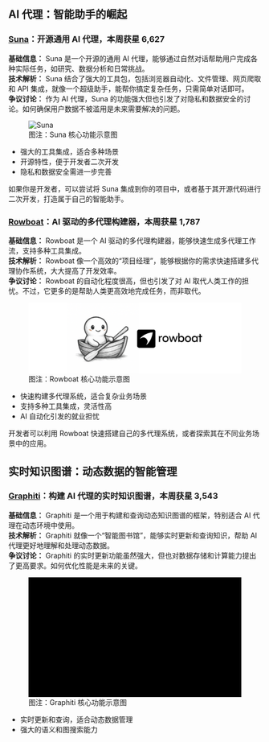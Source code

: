 <!-- AI 代理 -->
<h2>AI 代理：智能助手的崛起</h2>
<h3><a href="https://github.com/kortix-ai/suna">Suna</a>：开源通用 AI 代理，本周获星 6,627</h3>
<strong>基础信息：</strong> Suna 是一个开源的通用 AI 代理，能够通过自然对话帮助用户完成各种实际任务，如研究、数据分析和日常挑战。<br>
<strong>技术解析：</strong> Suna 结合了强大的工具包，包括浏览器自动化、文件管理、网页爬取和 API 集成，就像一个超级助手，能帮你搞定复杂任务，只需简单对话即可。<br>
<strong>争议讨论：</strong> 作为 AI 代理，Suna 的功能强大但也引发了对隐私和数据安全的讨论。如何确保用户数据不被滥用是未来需要解决的问题。<br>
<figure>
    <img src="https://github.com/kortix-ai/suna/raw/main/frontend/public/banner.png" alt="Suna" style="max-width:100%;display:block;margin:auto;">
    <figcaption>图注：Suna 核心功能示意图</figcaption>
</figure>
<ul>
    <li>强大的工具集成，适合多种场景</li>
    <li>开源特性，便于开发者二次开发</li>
    <li>隐私和数据安全需进一步完善</li>
</ul>
<p>如果你是开发者，可以尝试将 Suna 集成到你的项目中，或者基于其开源代码进行二次开发，打造属于自己的智能助手。</p>

<h3><a href="https://github.com/rowboatlabs/rowboat">Rowboat</a>：AI 驱动的多代理构建器，本周获星 1,787</h3>
<strong>基础信息：</strong> Rowboat 是一个 AI 驱动的多代理构建器，能够快速生成多代理工作流，支持多种工具集成。<br>
<strong>技术解析：</strong> Rowboat 像一个高效的“项目经理”，能够根据你的需求快速搭建多代理协作系统，大大提高了开发效率。<br>
<strong>争议讨论：</strong> Rowboat 的自动化程度很高，但也引发了对 AI 取代人类工作的担忧。不过，它更多的是帮助人类更高效地完成任务，而非取代。<br>
<figure>
    <img src="https://github.com/rowboatlabs/rowboat/raw/main/assets/banner.png" alt="Rowboat" style="max-width:100%;display:block;margin:auto;">
    <figcaption>图注：Rowboat 核心功能示意图</figcaption>
</figure>
<ul>
    <li>快速构建多代理系统，适合复杂业务场景</li>
    <li>支持多种工具集成，灵活性高</li>
    <li>AI 自动化引发的就业担忧</li>
</ul>
<p>开发者可以利用 Rowboat 快速搭建自己的多代理系统，或者探索其在不同业务场景中的应用。</p>

<!-- 实时知识图谱 -->
<h2>实时知识图谱：动态数据的智能管理</h2>
<h3><a href="https://github.com/getzep/graphiti">Graphiti</a>：构建 AI 代理的实时知识图谱，本周获星 3,543</h3>
<strong>基础信息：</strong> Graphiti 是一个用于构建和查询动态知识图谱的框架，特别适合 AI 代理在动态环境中使用。<br>
<strong>技术解析：</strong> Graphiti 就像一个“智能图书馆”，能够实时更新和查询知识，帮助 AI 代理更好地理解和处理动态数据。<br>
<strong>争议讨论：</strong> Graphiti 的实时更新功能虽然强大，但也对数据存储和计算能力提出了更高要求。如何优化性能是未来的关键。<br>
<figure>
    <img src="https://github.com/getzep/graphiti/raw/main/images/graphiti-graph-intro.gif" alt="Graphiti" style="max-width:100%;display:block;margin:auto;">
    <figcaption>图注：Graphiti 核心功能示意图</figcaption>
</figure>
<ul>
    <li>实时更新和查询，适合动态数据管理</li>
    <li>强大的语义和图搜索能力